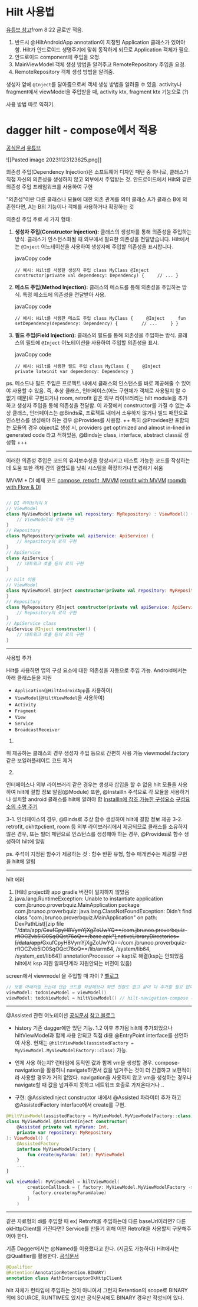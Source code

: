 # Hilt 사용법

[유튜브 참고](https://www.youtube.com/watch?v=wZn-zpwvxCU)from 8:22 글로만 적음.
1. 반드시 @HiltAndroidApp annotation이 지정된 Application 클래스가 있어야 함.
	Hilt가 안드로이드 생명주기에 맞춰 동작하게 되므로 Application 객체가 필요.
2. 안드로이드 component에 주입을 요청.
3. MainViewModel 객체 생성 방법을 알려주고 RemoteRepository 주입을 요청.
4. RemoteRepository 객체 생성 방법을 알려줌.

생성자 앞에 `@Inject`를 달아줌으로써 객체 생성 방법을 알려줄 수 있음.
activity나 fragment에서 viewModel을 주입받을 때, activity ktx, fragment ktx 기능으로 (?)

사용 방법 따로 익히기.

# dagger hilt - compose에서 적용
[공식문서](https://developer.android.com/training/dependency-injection/hilt-android?hl=ko#kotlin)
[유튜브](https://www.youtube.com/watch?v=bbMsuI2p1DQ)

![[Pasted image 20231123123625.png]]

  
의존성 주입(Dependency Injection)은 소프트웨어 디자인 패턴 중 하나로, 클래스가 직접 자신의 의존성을 생성하지 않고 외부에서 주입받는 것. 안드로이드에서 Hilt와 같은 의존성 주입 프레임워크를 사용하여 구현

"의존성"이란 다른 클래스나 모듈에 대한 의존 관계를 의미
클래스 A가 클래스 B에 의존한다면, A는 B의 기능이나 객체를 사용하거나 확장하는 것

의존성 주입 주로 세 가지 형태:

1. **생성자 주입(Constructor Injection):** 클래스의 생성자를 통해 의존성을 주입하는 방식. 클래스가 인스턴스화될 때 외부에서 필요한 의존성을 전달받습니다. Hilt에서는 `@Inject` 어노테이션을 사용하여 생성자에 주입할 의존성을 표시합니다.
    
    javaCopy code
    
    `// 예시: Hilt를 사용한 생성자 주입 class MyClass @Inject constructor(private val dependency: Dependency) {     // ... }`
    
2. **메소드 주입(Method Injection):** 클래스의 메소드를 통해 의존성을 주입하는 방식. 특정 메소드에 의존성을 전달받아 사용.
    
    javaCopy code
    
    `// 예시: Hilt를 사용한 메소드 주입 class MyClass {     @Inject     fun setDependency(dependency: Dependency) {         // ...     } }`
    
3. **필드 주입(Field Injection):** 클래스의 필드를 통해 의존성을 주입하는 방식. 클래스의 필드에 `@Inject` 어노테이션을 사용하여 주입할 의존성을 표시.
    
    javaCopy code
    
    `// 예시: Hilt를 사용한 필드 주입 class MyClass {     @Inject     private lateinit var dependency: Dependency }`


ps. 메소드나 필드 주입은 프로젝트 내에서 클래스의 인스턴스를 바로 제공해줄 수 있어야 사용할 수 있음.
즉, 추상 클래스, 인터페이스(어느 구현체가 객체로 사용될지 알 수 없기 때문)로 구현되거나 room, retrofit 같은 외부 라이브러리는 hilt module을 추가하고 생성자 주입을 통해 의존성을 전달함. 이 과정에서 constructor를 가질 수 없는 추상 클래스, 인터페이스는 @Binds로, 프로젝트 내에서 소유하지 않거나 빌드 패턴으로 인스턴스를 생성해야 하는 경우 @Provides를 사용함.
++ 특히 @Provides만 포함되는 모듈의 경우 object로 생성 시, providers get optimized and almost in-lined in generated code 라고 적혀있음, @Binds는 class, interface, abstract class로 생성함
+++ 

- - -
이러한 의존성 주입은 코드의 유지보수성을 향상시키고 테스트 가능한 코드를 작성하는데 도움
또한 객체 간의 결합도를 낮춰 시스템을 확장하거나 변경하기 쉬움


MVVM  + DI 예제 코드
[compose, retrofit, MVVM](https://medium.com/@jecky999/building-an-android-app-with-jetpack-compose-retrofit-and-mvvm-architecture-12a5e03eb03a)
[retrofit with MVVM](https://saurabhjadhavblogs.com/retrofit-with-mvvm-in-jetpack-compose) 
[roomdb with Flow & DI](https://saurabhjadhavblogs.com/compose-mvvm-roomdb-with-flow-and-di)


```kotlin

// DI 라이브러리 X
// ViewModel 
class MyViewModel(private val repository: MyRepository) : ViewModel() { 
	// ViewModel의 로직 구현 
} 
// Repository 
class MyRepository(private val apiService: ApiService) { 
	// Repository의 로직 구현 
} 
// ApiService 
class ApiService { 
	// 네트워크 호출 등의 로직 구현 
}

// hilt 이용
// ViewModel 
class MyViewModel @Inject constructor(private val repository: MyRepository) : ViewModel() { // ViewModel의 로직 구현 
} 
// Repository 
class MyRepository @Inject constructor(private val apiService: ApiService) { 
	// Repository의 로직 구현 
} 
// ApiService class 
ApiService @Inject constructor() { 
	// 네트워크 호출 등의 로직 구현 
}
```


- - -
사용법 추가

Hilt를 사용하면 앱의 구성 요소에 대한 의존성을 자동으로 주입 가능.
Android에서는 아래 클래스들을 지원
- `Application`(`@HiltAndroidApp`을 사용하여)
- `ViewModel`(`@HiltViewModel`을 사용하여)
- `Activity`
- `Fragment`
- `View`
- `Service`
- `BroadcastReceiver`

1.
위 제공하는 클래스의 경우 생성자 주입 등으로 간편히 사용 가능
	viewmodel.factory 같은 보일러플레이트 코드 제거

2.
인터페이스나 외부 라이브러리 같은 경우는 생성자 삽입을 할 수 없음
hilt 모듈을 사용하여 hilt에 결합 정보 알림(@Module)
또한, @InstallIn 주석으로 각 모듈을 사용하거나 설치할 android 클래스를 hilt에 알려야 함
[InstallIn에 참조 가능한 구성요소](https://developer.android.com/training/dependency-injection/hilt-android?hl=ko#generated-components) [구성요소의 수명 주기](https://developer.android.com/training/dependency-injection/hilt-android?hl=ko#component-lifetimes)

3-1.
인터페이스의 경우, @Binds로 추상 함수 생성하여 hilt에 결합 정보 제공
3-2.
retrofit, okhttpclient, room 등 외부 라이브러리에서 제공되므로 클래스를 소유하지 않은 경우,
또는 빌더 패턴으로 인스턴스를 생성해야 하는 경우,
@Provides로 함수 생성하여 hilt에 알림

ps. 주석이 지정된 함수가 제공하는 것 : 함수 반환 유형, 함수 매개변수는 제공할 구현을 hilt에 알림


- - -
hilt 에러
1. \[Hilt]
	project와 app gradle 버전이 일치하지 않았음
2. java.lang.RuntimeException: Unable to instantiate application com.jbrunoo.proverbquiz.MainApplication package com.jbrunoo.proverbquiz: java.lang.ClassNotFoundException: Didn't find class "com.jbrunoo.proverbquiz.MainApplication" on path: DexPathList[[zip file "/data/app/~~GxufCpyH8VymYjXgZoUwYQ==/com.jbrunoo.proverbquiz-rfIOCZvb5IO0SqOQct76oQ==/base.apk"],nativeLibraryDirectories=[/data/app/~~GxufCpyH8VymYjXgZoUwYQ==/com.jbrunoo.proverbquiz-rfIOCZvb5IO0SqOQct76oQ==/lib/arm64, /system/lib64, /system_ext/lib64]]
	annotationProcessor -> kapt로 해결(ksp는 안되었음 hilt에서 ksp 지원 알파단계라 지원안되는 버전이 있음)


screen에서 viewmodel 을 주입할 때 차이 ? [벨로그](https://velog.io/@wlsrhkd4023/Compose-hiltViewModel%EA%B3%BC-viewModel-%EC%B0%A8%EC%9D%B4)
```kotlin
// 보통 아래처럼 쓰는데 연습 코드를 작성해보다 화면 전환도 없고 굳이 더 추가할 필요 없어보여서 위로 구현하고 든 궁금증
viewModel: todoViewModel = viewModel()
viewModel: todoViewModel = hiltViewModel() // hilt-navigation-compose 디펜던시 추가


```


- - -
@Assisted 관련 어노테이션
[공식문서](https://dagger.dev/hilt/view-model.html)
[참고 블로그](https://medium.com/@alexander.michaud/hiltviewmodel-assisted-injection-with-compose-a800723165bf)

- history
	기존 dagger에만 있던 기능. 1.2 이후 추가됨
	hilt에 추가되었으나 hiltViewModel과 함께 사용 안되고 직접 di용 @EntryPoint interface를 선언하여 사용.
	현재는 `@hiltViewModel(assistedFactory = MyViewModel.MyViewModelFactory::class)` 가능.


- 언제 사용 하는지?
	런타임에 동적인 값과 함께 vm을 생성할 경우.
	compose-navigation을 활용하니 navigate하면서 값을 넘겨주는 것이 더 간결하고 보편적이라 사용할 경우가 거의 없었다.
	navigation을 사용하지 않고 vm을 생성하는 경우나 navigate할 때 값을 넘겨주지 못하고 네트워크 호출로 가져온다거나 ..

- 구현:
@AssistedInject constructor 내에서 @Assisted 파라미터 추가 하고
@AssistedFactory interface에서 create를 구현.
```kotlin
@HiltViewModel(assistedFactory = MyViewModel.MyViewModelFactory::class)
class MyViewModel @AssistedInject constructor(
    @Assisted private val myParam: Int,
    private var repository: MyRepository
): ViewModel() {
    @AssistedFactory
    interface MyViewModelFactory {
        fun create(myParam: Int): MyViewModel
    }
    ...
}
```

```kotlin
val viewModel: MyViewModel = hiltViewModel(
        creationCallback = { factory: MyViewModel.MyViewModelFactory -> 
          factory.create(myParamValue) 
        }
    )
```


- - -
같은 자료형의 di를 주입할 때
ex) Retrofit을 주입하는데 다른 baseUrl이라면? 다른 okHttpClient를 가진다면? 
Service를 만들기 위해 어떤 Retrofit을 사용할지 구분해주어야 한다.

기존 Dagger에서는 @Named를 이용했다고 한다. (지금도 가능하다)
Hilt에서는 @Qualifier를 활용한다. [공식문서](https://developer.android.com/training/dependency-injection/hilt-android?hl=ko#multiple-bindings)

```kotlin
@Qualifier
@Retention(AnnotationRetention.BINARY)
annotation class AuthInterceptorOkHttpClient
```

hilt 자체가 런타임에 주입하는 것이 아니여서 그런지
Retention의 scope로 BINARY 외에 SOURCE, RUNTIME도 있지만 공식문서에도 BINARY 경우만 작성되어 있다.